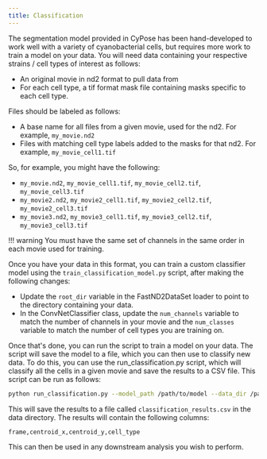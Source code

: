 ```yaml
---
title: Classification
---
```


The segmentation model provided in CyPose has been hand-developed to work well with a variety of cyanobacterial cells, but requires more work to train a model on your data. You will need data containing your respective strains / cell types of interest as follows:

- An original movie in nd2 format to pull data from
- For each cell type, a tif format mask file containing masks specific to each cell type.

Files should be labeled as follows:

- A base name for all files from a given movie, used for the nd2. For example, `my_movie.nd2`
- Files with matching cell type labels added to the masks for that nd2. For example, `my_movie_cell1.tif`

So, for example, you might have the following:

- `my_movie.nd2`, `my_movie_cell1.tif`, `my_movie_cell2.tif`, `my_movie_cell3.tif`
- `my_movie2.nd2`, `my_movie2_cell1.tif`, `my_movie2_cell2.tif`, `my_movie2_cell3.tif`
- `my_movie3.nd2`, `my_movie3_cell1.tif`, `my_movie3_cell2.tif`, `my_movie3_cell3.tif`

!!! warning
	You must have the same set of channels in the same order in each movie used for training.

Once you have your data in this format, you can train a custom classifier model using the `train_classification_model.py` script, after making the following changes:

- Update the `root_dir` variable in the FastND2DataSet loader to point to the directory containing your data.
- In the ConvNetClassifier class, update the `num_channels` variable to match the number of channels in your movie and the `num_classes` variable to match the number of cell types you are training on.

Once that's done, you can run the script to train a model on your data. The script will save the model to a file, which you can then use to classify new data. To do this, you can use the run_classification.py script, which will classify all the cells in a given movie and save the results to a CSV file. This script can be run as follows:

```bash
python run_classification.py --model_path /path/to/model --data_dir /path/to/data
```

This will save the results to a file called `classification_results.csv` in the data directory. The results will contain the following columns:
```csv
frame,centroid_x,centroid_y,cell_type
```

This can then be used in any downstream analysis you wish to perform.
